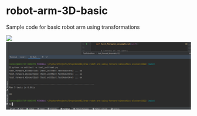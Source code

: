 # robot-arm-3D-basic
Sample code for basic robot arm using transformations 

![](robotArm01.png)
![](Kinematics.PNG)
